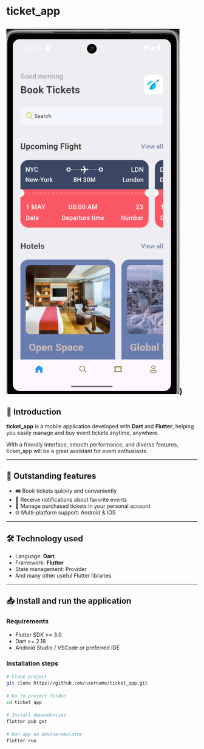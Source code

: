 # ticket_app

![ticket_app Logo](https://github.com/MyRice25/ticket_app/blob/main/screenshot_1748949706.png?raw=true))
---

## 📱 Introduction

**ticket_app** is a mobile application developed with **Dart** and **Flutter**, helping you easily manage and buy event tickets anytime, anywhere.

With a friendly interface, smooth performance, and diverse features, ticket_app will be a great assistant for event enthusiasts.

---

## 🚀 Outstanding features
- 🎟️ Book tickets quickly and conveniently
- 🔔 Receive notifications about favorite events
- 👤 Manage purchased tickets in your personal account
- 🌐 Multi-platform support: Android & iOS

---

## 🛠️ Technology used

- Language: **Dart**
- Framework: **Flutter**
- State management: Provider
- And many other useful Flutter libraries

---

## 📥 Install and run the application

### Requirements

- Flutter SDK >= 3.0
- Dart >= 2.18
- Android Studio / VSCode or preferred IDE

### Installation steps

```bash
# Clone project
git clone https://github.com/username/ticket_app.git

# Go to project folder
cd ticket_app

# Install dependencies
flutter pub get

# Run app on device/emulator
flutter run

